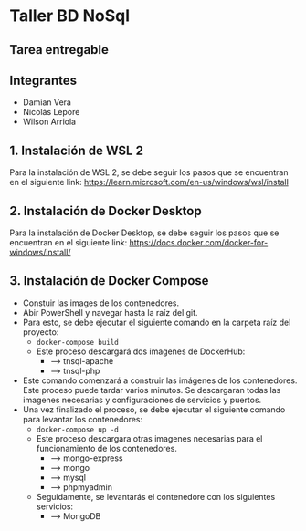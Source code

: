 # Taller BD NoSql
## Tarea entregable

## Integrantes
- Damian Vera
- Nicolás Lepore
- Wilson Arriola


## 1. Instalación de WSL 2
Para la instalación de WSL 2, se debe seguir los pasos que se encuentran en el siguiente link: https://learn.microsoft.com/en-us/windows/wsl/install

## 2. Instalación de Docker Desktop
Para la instalación de Docker Desktop, se debe seguir los pasos que se encuentran en el siguiente link: https://docs.docker.com/docker-for-windows/install/

## 3. Instalación de Docker Compose
- Constuir las images de los contenedores.
- Abir PowerShell y navegar hasta la raíz del git.
- Para esto, se debe ejecutar el siguiente comando en la carpeta raíz del proyecto: 
  - ```docker-compose build```
  - Este proceso descargará dos imagenes de DockerHub:
    - --> tnsql-apache
    - --> tnsql-php
- Este comando comenzará a construir las imágenes de los contenedores. Este proceso puede tardar varios minutos. Se descargaran todas las imagenes necesarias y configuraciones de servicios y puertos.
- Una vez finalizado el proceso, se debe ejecutar el siguiente comando para levantar los contenedores: 
  - ```docker-compose up -d```
  - Este proceso descargara otras imagenes necesarias para el funcionamiento de los contenedores.
    - --> mongo-express
    - --> mongo
    - --> mysql
    - --> phpmyadmin
  - Seguidamente, se levantarás el contenedore con los siguientes servicios:
    - --> MongoDB